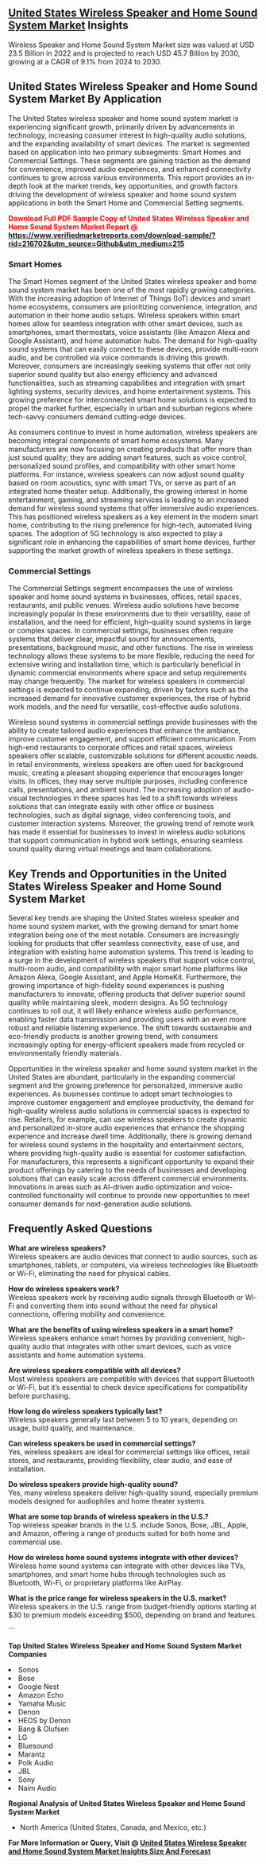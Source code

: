 <h2><a href="https://www.verifiedmarketreports.com/download-sample/?rid=216702&amp;utm_source=Github&amp;utm_medium=215" target="_blank">United States Wireless Speaker and Home Sound System Market</a> Insights</h2><p>Wireless Speaker and Home Sound System Market size was valued at USD 23.5 Billion in 2022 and is projected to reach USD 45.7 Billion by 2030, growing at a CAGR of 9.1% from 2024 to 2030.</p><p><h2>United States Wireless Speaker and Home Sound System Market By Application</h2><p>The United States wireless speaker and home sound system market is experiencing significant growth, primarily driven by advancements in technology, increasing consumer interest in high-quality audio solutions, and the expanding availability of smart devices. The market is segmented based on application into two primary subsegments: Smart Homes and Commercial Settings. These segments are gaining traction as the demand for convenience, improved audio experiences, and enhanced connectivity continues to grow across various environments. This report provides an in-depth look at the market trends, key opportunities, and growth factors driving the development of wireless speaker and home sound system applications in both the Smart Home and Commercial Setting segments. <strong><p><span class=""><span style="color: #ff0000;"><strong>Download Full PDF Sample Copy of United States Wireless Speaker and Home Sound System Market Report</strong> @ </span><a href="https://www.verifiedmarketreports.com/download-sample/?rid=216702&amp;utm_source=Github&amp;utm_medium=215" target="_blank">https://www.verifiedmarketreports.com/download-sample/?rid=216702&amp;utm_source=Github&amp;utm_medium=215</a></span></p></strong></p><h3>Smart Homes</h3><p>The Smart Homes segment of the United States wireless speaker and home sound system market has been one of the most rapidly growing categories. With the increasing adoption of Internet of Things (IoT) devices and smart home ecosystems, consumers are prioritizing convenience, integration, and automation in their home audio setups. Wireless speakers within smart homes allow for seamless integration with other smart devices, such as smartphones, smart thermostats, voice assistants (like Amazon Alexa and Google Assistant), and home automation hubs. The demand for high-quality sound systems that can easily connect to these devices, provide multi-room audio, and be controlled via voice commands is driving this growth. Moreover, consumers are increasingly seeking systems that offer not only superior sound quality but also energy efficiency and advanced functionalities, such as streaming capabilities and integration with smart lighting systems, security devices, and home entertainment systems. This growing preference for interconnected smart home solutions is expected to propel the market further, especially in urban and suburban regions where tech-savvy consumers demand cutting-edge devices.</p><p>As consumers continue to invest in home automation, wireless speakers are becoming integral components of smart home ecosystems. Many manufacturers are now focusing on creating products that offer more than just sound quality; they are adding smart features, such as voice control, personalized sound profiles, and compatibility with other smart home platforms. For instance, wireless speakers can now adjust sound quality based on room acoustics, sync with smart TVs, or serve as part of an integrated home theater setup. Additionally, the growing interest in home entertainment, gaming, and streaming services is leading to an increased demand for wireless sound systems that offer immersive audio experiences. This has positioned wireless speakers as a key element in the modern smart home, contributing to the rising preference for high-tech, automated living spaces. The adoption of 5G technology is also expected to play a significant role in enhancing the capabilities of smart home devices, further supporting the market growth of wireless speakers in these settings.</p><h3>Commercial Settings</h3><p>The Commercial Settings segment encompasses the use of wireless speaker and home sound systems in businesses, offices, retail spaces, restaurants, and public venues. Wireless audio solutions have become increasingly popular in these environments due to their versatility, ease of installation, and the need for efficient, high-quality sound systems in large or complex spaces. In commercial settings, businesses often require systems that deliver clear, impactful sound for announcements, presentations, background music, and other functions. The rise in wireless technology allows these systems to be more flexible, reducing the need for extensive wiring and installation time, which is particularly beneficial in dynamic commercial environments where space and setup requirements may change frequently. The market for wireless speakers in commercial settings is expected to continue expanding, driven by factors such as the increased demand for innovative customer experiences, the rise of hybrid work models, and the need for versatile, cost-effective audio solutions.</p><p>Wireless sound systems in commercial settings provide businesses with the ability to create tailored audio experiences that enhance the ambiance, improve customer engagement, and support efficient communication. From high-end restaurants to corporate offices and retail spaces, wireless speakers offer scalable, customizable solutions for different acoustic needs. In retail environments, wireless speakers are often used for background music, creating a pleasant shopping experience that encourages longer visits. In offices, they may serve multiple purposes, including conference calls, presentations, and ambient sound. The increasing adoption of audio-visual technologies in these spaces has led to a shift towards wireless solutions that can integrate easily with other office or business technologies, such as digital signage, video conferencing tools, and customer interaction systems. Moreover, the growing trend of remote work has made it essential for businesses to invest in wireless audio solutions that support communication in hybrid work settings, ensuring seamless sound quality during virtual meetings and team collaborations.</p><h2>Key Trends and Opportunities in the United States Wireless Speaker and Home Sound System Market</h2><p>Several key trends are shaping the United States wireless speaker and home sound system market, with the growing demand for smart home integration being one of the most notable. Consumers are increasingly looking for products that offer seamless connectivity, ease of use, and integration with existing home automation systems. This trend is leading to a surge in the development of wireless speakers that support voice control, multi-room audio, and compatibility with major smart home platforms like Amazon Alexa, Google Assistant, and Apple HomeKit. Furthermore, the growing importance of high-fidelity sound experiences is pushing manufacturers to innovate, offering products that deliver superior sound quality while maintaining sleek, modern designs. As 5G technology continues to roll out, it will likely enhance wireless audio performance, enabling faster data transmission and providing users with an even more robust and reliable listening experience. The shift towards sustainable and eco-friendly products is another growing trend, with consumers increasingly opting for energy-efficient speakers made from recycled or environmentally friendly materials.</p><p>Opportunities in the wireless speaker and home sound system market in the United States are abundant, particularly in the expanding commercial segment and the growing preference for personalized, immersive audio experiences. As businesses continue to adopt smart technologies to improve customer engagement and employee productivity, the demand for high-quality wireless audio solutions in commercial spaces is expected to rise. Retailers, for example, can use wireless speakers to create dynamic and personalized in-store audio experiences that enhance the shopping experience and increase dwell time. Additionally, there is growing demand for wireless sound systems in the hospitality and entertainment sectors, where providing high-quality audio is essential for customer satisfaction. For manufacturers, this represents a significant opportunity to expand their product offerings by catering to the needs of businesses and developing solutions that can easily scale across different commercial environments. Innovations in areas such as AI-driven audio optimization and voice-controlled functionality will continue to provide new opportunities to meet consumer demands for next-generation audio solutions.</p><h2>Frequently Asked Questions</h2><p><strong>What are wireless speakers?</strong><br>Wireless speakers are audio devices that connect to audio sources, such as smartphones, tablets, or computers, via wireless technologies like Bluetooth or Wi-Fi, eliminating the need for physical cables.</p><p><strong>How do wireless speakers work?</strong><br>Wireless speakers work by receiving audio signals through Bluetooth or Wi-Fi and converting them into sound without the need for physical connections, offering mobility and convenience.</p><p><strong>What are the benefits of using wireless speakers in a smart home?</strong><br>Wireless speakers enhance smart homes by providing convenient, high-quality audio that integrates with other smart devices, such as voice assistants and home automation systems.</p><p><strong>Are wireless speakers compatible with all devices?</strong><br>Most wireless speakers are compatible with devices that support Bluetooth or Wi-Fi, but it’s essential to check device specifications for compatibility before purchasing.</p><p><strong>How long do wireless speakers typically last?</strong><br>Wireless speakers generally last between 5 to 10 years, depending on usage, build quality, and maintenance.</p><p><strong>Can wireless speakers be used in commercial settings?</strong><br>Yes, wireless speakers are ideal for commercial settings like offices, retail stores, and restaurants, providing flexibility, clear audio, and ease of installation.</p><p><strong>Do wireless speakers provide high-quality sound?</strong><br>Yes, many wireless speakers deliver high-quality sound, especially premium models designed for audiophiles and home theater systems.</p><p><strong>What are some top brands of wireless speakers in the U.S.?</strong><br>Top wireless speaker brands in the U.S. include Sonos, Bose, JBL, Apple, and Amazon, offering a range of products suited for both home and commercial use.</p><p><strong>How do wireless home sound systems integrate with other devices?</strong><br>Wireless home sound systems can integrate with other devices like TVs, smartphones, and smart home hubs through technologies such as Bluetooth, Wi-Fi, or proprietary platforms like AirPlay.</p><p><strong>What is the price range for wireless speakers in the U.S. market?</strong><br>Wireless speakers in the U.S. range from budget-friendly options starting at $30 to premium models exceeding $500, depending on brand and features.</p>```</p><p><strong>Top United States Wireless Speaker and Home Sound System Market Companies</strong></p><div data-test-id=""><p><li>Sonos</li><li> Bose</li><li> Google Nest</li><li> Amazon Echo</li><li> Yamaha Music</li><li> Denon</li><li> HEOS by Denon</li><li> Bang & Olufsen</li><li> LG</li><li> Bluesound</li><li> Marantz</li><li> Polk Audio</li><li> JBL</li><li> Sony</li><li> Naim Audio</li></p><div><strong>Regional Analysis of&nbsp;United States Wireless Speaker and Home Sound System Market</strong></div><ul><li dir="ltr"><p dir="ltr">North America&nbsp;(United States, Canada, and Mexico, etc.)</p></li></ul><p><strong>For More Information or Query, Visit @&nbsp;</strong><strong><a href="https://www.verifiedmarketreports.com/product/wireless-speaker-and-home-sound-system-market/?utm_source=Github&amp;utm_medium=215" target="_blank">United States Wireless Speaker and Home Sound System Market Insights Size And Forecast</a></strong></p></div>

